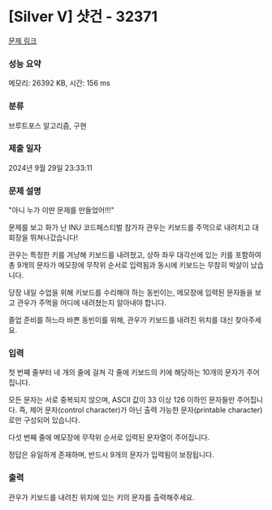 # [Silver V] 샷건 - 32371 

[문제 링크](https://www.acmicpc.net/problem/32371) 

### 성능 요약

메모리: 26392 KB, 시간: 156 ms

### 분류

브루트포스 알고리즘, 구현

### 제출 일자

2024년 9월 29일 23:33:11

### 문제 설명

<p>"아니 누가 이딴 문제를 만들었어!!!"</p>

<p>문제를 보고 화가 난 INU 코드페스티벌 참가자 관우는 키보드를 주먹으로 내려치고 대회장을 뛰쳐나갔습니다!</p>

<p>관우는 특정한 키를 겨냥해 키보드를 내려쳤고, 상하 좌우 대각선에 있는 키를 포함하여 총 9개의 문자가 메모장에 무작위 순서로 입력됨과 동시에 키보드는 무참히 박살이 났습니다.</p>

<p>당장 내일 수업을 위해 키보드를 수리해야 하는 동빈이는, 메모장에 입력된 문자들을 보고 관우가 주먹을 어디에 내려쳤는지 알아내야 합니다.</p>

<p>졸업 준비를 하느라 바쁜 동빈이를 위해, 관우가 키보드를 내려친 위치를 대신 찾아주세요.</p>

### 입력 

 <p>첫 번째 줄부터 네 개의 줄에 걸쳐 각 줄에 키보드의 키에 해당하는 10개의 문자가 주어집니다.</p>

<p>모든 문자는 서로 중복되지 않으며, ASCII 값이 33 이상 126 이하인 문자들만 주어집니다. 즉, 제어 문자(control character)가 아닌 출력 가능한 문자(printable character)로만 구성되어 있습니다.</p>

<p>다섯 번째 줄에 메모장에 무작위 순서로 입력된 문자열이 주어집니다.</p>

<p>정답은 유일하게 존재하며, 반드시 9개의 문자가 입력됨이 보장됩니다.</p>

### 출력 

 <p>관우가 키보드를 내려친 위치에 있는 키의 문자를 출력해주세요.</p>

